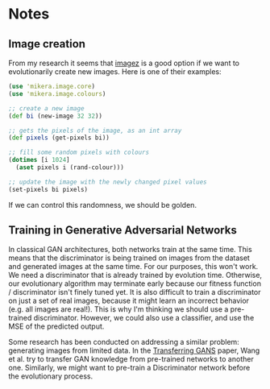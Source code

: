 # Notes

## Image creation

From my research it seems that [imagez](https://github.com/mikera/imagez) is a
good option if we want to evolutionarily create new images. Here is one of their
examples:

```clojure
(use 'mikera.image.core)
(use 'mikera.image.colours)

;; create a new image
(def bi (new-image 32 32))

;; gets the pixels of the image, as an int array
(def pixels (get-pixels bi))

;; fill some random pixels with colours
(dotimes [i 1024]
  (aset pixels i (rand-colour)))

;; update the image with the newly changed pixel values
(set-pixels bi pixels)
```

If we can control this randomness, we should be golden.

## Training in Generative Adversarial Networks

In classical GAN architectures, both networks train at the same time. This means
that the discriminator is being trained on images from the dataset and generated
images at the same time. For our purposes, this won't work. We need a
discriminator that is already trained by evolution time. Otherwise, our
evolutionary algorithm may terminate early because our fitness function /
discriminator isn't finely tuned yet. It is also difficult to train a discriminator on just a set of real images, because it might learn an incorrect behavior (e.g. all images are real!). This is why I'm thinking we should use a pre-trained discriminator. However,
we could also use a classifier, and use the MSE of the predicted output.

Some research has been conducted on addressing a similar problem:
generating images from limited data. In the
[Transferring GANS](http://openaccess.thecvf.com/content_ECCV_2018/papers/yaxing_wang_Transferring_GANs_generating_ECCV_2018_paper.pdf)
paper, Wang et al. try to transfer GAN knowledge from pre-trained networks to
another one. Similarly, we might want to pre-train a Discriminator network
before the evolutionary process.
